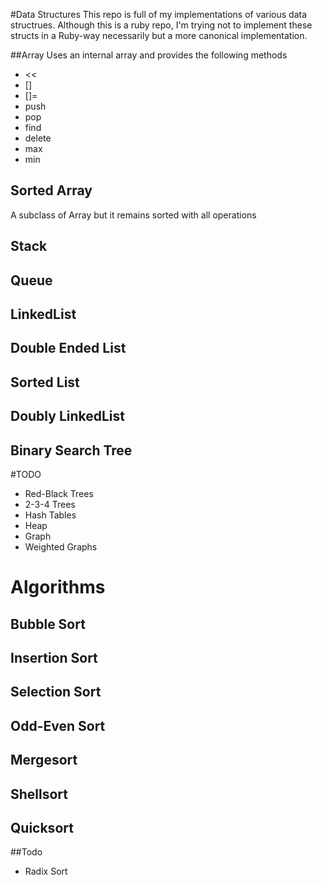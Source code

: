 #Data Structures
This repo is full of my implementations of various data structrues. Although this is a ruby repo, I'm trying not to implement these structs in a Ruby-way necessarily but a more canonical implementation.

##Array
Uses an internal array and provides the following methods

- <<
- []
- []=
- push
- pop
- find
- delete
- max
- min

## Sorted Array

A subclass of Array but it remains sorted with all operations

## Stack

## Queue

## LinkedList

## Double Ended List

## Sorted List

## Doubly LinkedList

## Binary Search Tree

#TODO

- Red-Black Trees
- 2-3-4 Trees
- Hash Tables
- Heap
- Graph
- Weighted Graphs

# Algorithms

## Bubble Sort

## Insertion Sort

## Selection Sort

## Odd-Even Sort

## Mergesort

## Shellsort

## Quicksort

##Todo

- Radix Sort

